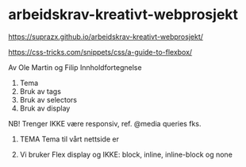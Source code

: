 # arbeidskrav-kreativt-webprosjekt
https://suprazx.github.io/arbeidskrav-kreativt-webprosjekt/

https://css-tricks.com/snippets/css/a-guide-to-flexbox/

Av Ole Martin og Filip
Innholdfortegnelse
1. Tema
2. Bruk av tags
3. Bruk av selectors
4. Bruk av display

NB! Trenger IKKE være responsiv, ref. @media queries fks.


1. TEMA
   Tema til vårt nettside er




4. Vi bruker Flex display og IKKE: block, inline, inline-block og none
